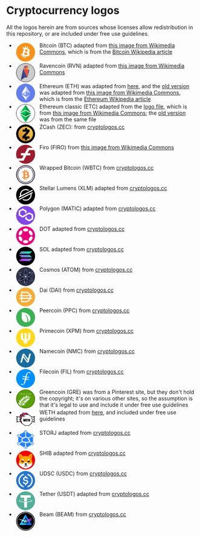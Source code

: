 Cryptocurrency logos
====================

<style>
	img.cclogo {
  width: 50px;
  max-height: 50px;
  float: left;
  background-color: transparent !important;
  margin-right: 10px !important;
  margin-top: 1 !important;
  margin-bottom: 1 !important;
  padding: 2px !important;
}
</style>

All the logos herein are from sources whose licenses allow redistribution in this repository, or are included under free use guidelines.

- <img src="btc-coin-symbol.svg" class="cclogo"> Bitcoin (BTC) adapted from [this image from Wikimedia Commons](https://commons.wikimedia.org/wiki/File:Bitcoin_logo.svg), which is from the [Bitcoin Wikipedia article](https://en.wikipedia.org/wiki/Bitcoin) <br clear='all'>
- <img src="rvn-coin-symbol.svg" class="cclogo"> Ravencoin (RVN) adapted from [this image from Wikimedia Commons](https://commons.wikimedia.org/wiki/File:Ravencoin-logo.png) <br clear='all'>
- <img src="eth-coin-symbol.svg" class="cclogo"> Ethereum (ETH) was adapted from [here](https://logowik.com/ethereum-vector-logo-1-7602.html), and the [old version](eth-coin-symbol-old.svg) was adapted from [this image from Wikimedia Commons](https://commons.wikimedia.org/wiki/File:Ethereum_logo_translucent.svg), which is from the [Ethereum Wikipedia article](https://en.wikipedia.org/wiki/Ethereum) <br clear='all'>
- <img src="etc-coin-symbol.svg" class="cclogo"> Ethereum classic (ETC) adapted from the [logo file](etc-logo.svg), which is from [this image from Wikimedia Commons](https://commons.wikimedia.org/wiki/File:Ethereum_Classic_Logo.svg); the [old version](etc-coin-symbol-old.svg) was from the same file <br clear='all'>
- <img src="zec-coin-symbol.svg" class="cclogo"> ZCash (ZEC): from [cryptologos.cc](https://cryptologos.cc/zcash) <br clear='all'>
- <img src="firo-coin-symbol.svg" class="cclogo"> Firo (FIRO) from [this image from Wikimedia Commons](https://commons.wikimedia.org/wiki/File:Firo-logo.svg) <br clear='all'>
- <img src="wbtc-coin-symbol.svg" class="cclogo"> Wrapped Bitcoin (WBTC) from [cryptologos.cc](https://cryptologos.cc/wrapped-bitcoin) <br clear='all'>
- <img src="xlm-coin-symbol.svg" class="cclogo"> Stellar Lumens (XLM) adapted from [cryptologos.cc](https://cryptologos.cc/stellar) <br clear='all'>
- <img src="matic-coin-symbol.svg" class="cclogo"> Polygon (MATIC) adapted from [cryptologos.cc](https://cryptologos.cc/logos/matic-coin-symbol.svg?v=022) <br clear='all'>
- <img src="dot-coin-symbol.svg" class="cclogo"> DOT adapted from [cryptologos.cc](https://cryptologos.cc/polkadot-new) <br clear='all'>
- <img src="sol-coin-symbol.svg" class="cclogo"> SOL adapted from [cryptologos.cc](https://cryptologos.cc/solana) <br clear='all'>
- <img src="atom-coin-symbol.svg" class="cclogo"> Cosmos (ATOM) from [cryptologos.cc](https://cryptologos.cc/cosmos) <br clear='all'>
- <img src="dai-coin-symbol.svg" class="cclogo"> Dai (DAI) from [cryptologos.cc](https://cryptologos.cc/multi-collateral-dai) <br clear='all'>
- <img src="ppc-coin-symbol.svg" class="cclogo"> Peercoin (PPC) from [cryptologos.cc](https://cryptologos.cc/peercoin) <br clear='all'>
- <img src="xpm-coin-symbol.svg" class="cclogo"> Primecoin (XPM) from [cryptologos.cc](https://cryptologos.cc/primecoin) <br clear='all'>
- <img src="nmc-coin-symbol.svg" class="cclogo"> Namecoin (NMC) from [cryptologos.cc](https://cryptologos.cc/namecoin) <br clear='all'>
- <img src="fil-coin-symbol.svg" class="cclogo"> Filecoin (FIL) from [cryptologos.cc](https://cryptologos.cc/filecoin) <br clear='all'>
- <img src="gre-coin-symbol.png" class="cclogo"> Greencoin (GRE) was from a Pinterest site, but they don't hold the copyright; it's on various other sites, so the assumption is that it's legal to use and include it under free use guidelines <br clear='all'>
- <img src="weth-coin-symbol.png" class="cclogo"> WETH adapted from [here](https://neironix.io/cryptocurrency/wrapped_ether), and included under free use guidelines<br clear='all'>
- <img src="storj-coin-symbol.svg" class="cclogo"> STORJ adapted from [cryptologos.cc](https://cryptologos.cc/storj) <br clear='all'>
- <img src="shib-coin-symbol.svg" class="cclogo"> SHIB adapted from [cryptologos.cc](https://cryptologos.cc/shiba-inu) <br clear='all'>
- <img src="usdc-coin-symbol.svg" class="cclogo"> UDSC (USDC) from [cryptologos.cc](https://cryptologos.cc/usd-coin) <br clear='all'>
- <img src="usdt-coin-symbol.svg" class="cclogo"> Tether (USDT) adapted from [cryptologos.cc](https://cryptologos.cc/usd-coin) <br clear='all'>
- <img src="beam-coin-symbol.svg" class="cclogo"> Beam (BEAM) from [cryptologos.cc](https://cryptologos.cc/beam) <br clear='all'>


